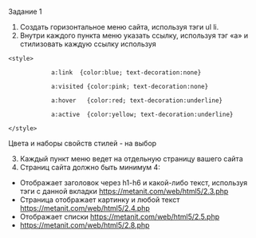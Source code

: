 Задание 1
1) Создать горизонтальное меню сайта, используя тэги ul li.
2) Внутри каждого пункта меню указать ссылку, используя тэг «а» и стилизовать каждую ссылку используя
```
<style>

            a:link	{color:blue; text-decoration:none}

            a:visited {color:pink; text-decoration:none}

            a:hover   {color:red; text-decoration:underline}

            a:active  {color:yellow; text-decoration:underline}

</style>
```
Цвета и наборы свойств стилей - на выбор

3) Каждый пункт меню ведет на отдельную страницу вашего сайта
4) Страниц сайта должно быть минимум 4:

- Отображает заголовок через h1-h6 и какой-либо текст, используя тэги  с данной вкладки https://metanit.com/web/html5/2.3.php
- Cтраница отображает картинку и любой текст https://metanit.com/web/html5/2.4.php
- Отображает списки  https://metanit.com/web/html5/2.5.php
- https://metanit.com/web/html5/2.8.php